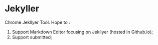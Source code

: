 # Jekyller

Chrome Jekllyer Tool. Hope to :

1. Support Markdown Editor focusing on Jekllyer (hosted in Github.io);
2. Support submitted;

